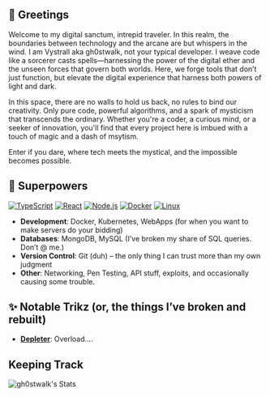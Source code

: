 ## 👾 Greetings

Welcome to my digital sanctum, intrepid traveler.
In this realm, the boundaries between technology and the arcane are but whispers in the wind. I am Vystrall aka gh0stwalk, not your typical developer. I weave code like a sorcerer casts spells—harnessing the power of the digital ether and the unseen forces that govern both worlds. Here, we forge tools that don’t just function, but elevate the digital experience that harness both powers of light and dark.

In this space, there are no walls to hold us back, no rules to bind our creativity. Only pure code, powerful algorithms, and a spark of mysticism that transcends the ordinary. Whether you're a coder, a curious mind, or a seeker of innovation, you'll find that every project here is imbued with a touch of magic and a dash of msytism.

Enter if you dare, where tech meets the mystical, and the impossible becomes possible.

## 🔮 Superpowers 

[![TypeScript](https://img.shields.io/badge/TypeScript-6c3483?style=flat&logo=typescript&logoColor=white)](https://github.com/gh0stwalk)
[![React](https://img.shields.io/badge/React-6c3483?style=flat&logo=react&logoColor=white)](https://github.com/gh0stwalk)
[![Node.js](https://img.shields.io/badge/Node.js-6c3483?style=flat&logo=node.js&logoColor=white)](https://github.com/gh0stwalk)
[![Docker](https://img.shields.io/badge/Docker-6c3483?style=flat&logo=docker&logoColor=white)](https://github.com/gh0stwalk)
[![Linux](https://img.shields.io/badge/Linux-6c3483?style=flat&logo=linux&logoColor=white)](https://github.com/gh0stwalk)

- **Development**: Docker, Kubernetes, WebApps (for when you want to make servers do your bidding)
- **Databases**: MongoDB, MySQL (I’ve broken my share of SQL queries. Don’t @ me.)
- **Version Control**: Git (duh) – the only thing I can trust more than my own judgment
- **Other**: Networking, Pen Testing, API stuff, exploits, and occasionally causing some trouble.



## ✨ Notable Trikz (or, the things I’ve broken and rebuilt)

- **[Depleter](https://github.com/gh0stwalk/depleter)**: Overload....

## Keeping Track

![gh0stwalk's Stats](https://github-readme-stats.vercel.app/api?username=gh0stwalk&theme=tokyonight&show_icons=true&hide_border=true&count_private=true)
